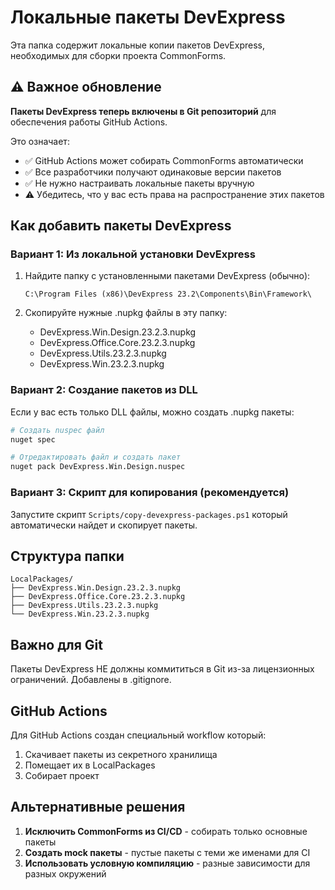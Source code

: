 # Локальные пакеты DevExpress

Эта папка содержит локальные копии пакетов DevExpress, необходимых для сборки проекта CommonForms.

## ⚠️ Важное обновление

**Пакеты DevExpress теперь включены в Git репозиторий** для обеспечения работы GitHub Actions.

Это означает:
- ✅ GitHub Actions может собирать CommonForms автоматически
- ✅ Все разработчики получают одинаковые версии пакетов
- ✅ Не нужно настраивать локальные пакеты вручную
- ⚠️ Убедитесь, что у вас есть права на распространение этих пакетов

## Как добавить пакеты DevExpress

### Вариант 1: Из локальной установки DevExpress

1. Найдите папку с установленными пакетами DevExpress (обычно):
   ```
   C:\Program Files (x86)\DevExpress 23.2\Components\Bin\Framework\
   ```

2. Скопируйте нужные .nupkg файлы в эту папку:
   - DevExpress.Win.Design.23.2.3.nupkg
   - DevExpress.Office.Core.23.2.3.nupkg
   - DevExpress.Utils.23.2.3.nupkg
   - DevExpress.Win.23.2.3.nupkg

### Вариант 2: Создание пакетов из DLL

Если у вас есть только DLL файлы, можно создать .nupkg пакеты:

```bash
# Создать nuspec файл
nuget spec

# Отредактировать файл и создать пакет
nuget pack DevExpress.Win.Design.nuspec
```

### Вариант 3: Скрипт для копирования (рекомендуется)

Запустите скрипт `Scripts/copy-devexpress-packages.ps1` который автоматически найдет и скопирует пакеты.

## Структура папки

```
LocalPackages/
├── DevExpress.Win.Design.23.2.3.nupkg
├── DevExpress.Office.Core.23.2.3.nupkg
├── DevExpress.Utils.23.2.3.nupkg
└── DevExpress.Win.23.2.3.nupkg
```

## Важно для Git

Пакеты DevExpress НЕ должны коммититься в Git из-за лицензионных ограничений.
Добавлены в .gitignore.

## GitHub Actions

Для GitHub Actions создан специальный workflow который:
1. Скачивает пакеты из секретного хранилища
2. Помещает их в LocalPackages
3. Собирает проект

## Альтернативные решения

1. **Исключить CommonForms из CI/CD** - собирать только основные пакеты
2. **Создать mock пакеты** - пустые пакеты с теми же именами для CI
3. **Использовать условную компиляцию** - разные зависимости для разных окружений
